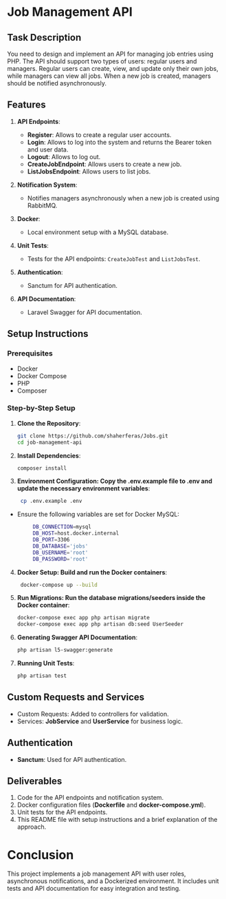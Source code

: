 # Job Management API

## Task Description

You need to design and implement an API for managing job entries using PHP. The API should support two types of users: regular users and managers. Regular users can create, view, and update only their own jobs, while managers can view all jobs. When a new job is created, managers should be notified asynchronously.

## Features

1. **API Endpoints**:
    - **Register**: Allows to create a regular user accounts.
    - **Login**: Allows to log into the system and returns the Bearer token and user data.
    - **Logout**: Allows to log out.
    - **CreateJobEndpoint**: Allows users to create a new job.
    - **ListJobsEndpoint**: Allows users to list jobs.

2. **Notification System**:
    - Notifies managers asynchronously when a new job is created using RabbitMQ.

3. **Docker**:
    - Local environment setup with a MySQL database.

4. **Unit Tests**:
    - Tests for the API endpoints: `CreateJobTest` and `ListJobsTest`.

5. **Authentication**:
    - Sanctum for API authentication.

6. **API Documentation**:
    - Laravel Swagger for API documentation.

## Setup Instructions

### Prerequisites

- Docker
- Docker Compose
- PHP
- Composer

### Step-by-Step Setup

1. **Clone the Repository**:

   ```bash
   git clone https://github.com/shaherferas/Jobs.git
   cd job-management-api
   
2. **Install Dependencies**:
   ```bash
   composer install

3. **Environment Configuration: Copy the .env.example file to .env and update the necessary environment variables**:
   ```bash 
    cp .env.example .env
   
- Ensure the following variables are set for Docker MySQL:
   ```bash
        DB_CONNECTION=mysql
        DB_HOST=host.docker.internal
        DB_PORT=3306
        DB_DATABASE='jobs'
        DB_USERNAME='root'
        DB_PASSWORD='root'
  ```

4. **Docker Setup: Build and run the Docker containers**:
   ```bash
    docker-compose up --build

5. **Run Migrations: Run the database migrations/seeders inside the Docker container**:
   ```bash
   docker-compose exec app php artisan migrate
   docker-compose exec app php artisan db:seed UserSeeder
   
6. **Generating Swagger API Documentation**:
   ```bash
   php artisan l5-swagger:generate

7. **Running Unit Tests**:
   ```bash
   php artisan test

## Custom Requests and Services
- Custom Requests: Added to controllers for validation.
- Services: **JobService** and **UserService** for business logic.

## Authentication
- **Sanctum**: Used for API authentication.

## Deliverables
1. Code for the API endpoints and notification system.
2. Docker configuration files (**Dockerfile** and **docker-compose.yml**).
3. Unit tests for the API endpoints.
4. This README file with setup instructions and a brief explanation of the approach.

# Conclusion
This project implements a job management API with user roles, asynchronous notifications, and a Dockerized environment. It includes unit tests and API documentation for easy integration and testing.
